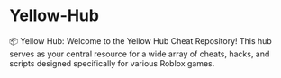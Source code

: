 # Yellow-Hub
📦 Yellow Hub: Welcome to the Yellow Hub Cheat Repository! This hub serves as your central resource for a wide array of cheats, hacks, and scripts designed specifically for various Roblox games.
